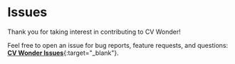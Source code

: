 # Issues

Thank you for taking interest in contributing to CV Wonder!

Feel free to open an issue for bug reports, feature requests, and questions: [**CV Wonder Issues**](https://github.com/germainlefebvre4/cvwonder/issues){:target="_blank"}.
